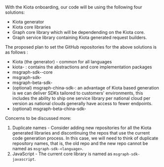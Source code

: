 With the Kiota onboarding, our code will be using the following four solutions:

- Kiota generator
- Kiota core libraries
- Graph core library which will be dependending on the Kiota core.
- Graph service library containing Kiota generated request builders.

The proposed plan to set the GitHub repositories for the above solutions is as follows : 

- Kiota (the generator) - common for all languages
- kiota-<language> : contains the abstractions and core implementation packages
- msgraph-sdk-<language>-core
- msgraph-sdk-<language>
- msgraph-beta-sdk-<language>
- (optional) msgraph-china-sdk-<language>: an advantage of Kiota based generation is we can deliver SDKs tailored to customers' environments, this includes the ability to ship one service library per national cloud per version as national clouds generally have access to fewer endpoints.
- (optional) msgraph-beta-china-sdk-<language>
 
Concerns to be discussed more:
  
1. Duplicate names - Consider adding new repositories for all the Kiota generated libraries and discontinuing the repos that use the current code generation process.
  In this case, we will need to think of duplicate repository names, that is, the old repo and the new repo cannot be named as `msgraph-sdk-<language>`.
2. JavaScript - The current core library is named as `msgraph-sdk-javascript`. 

  
